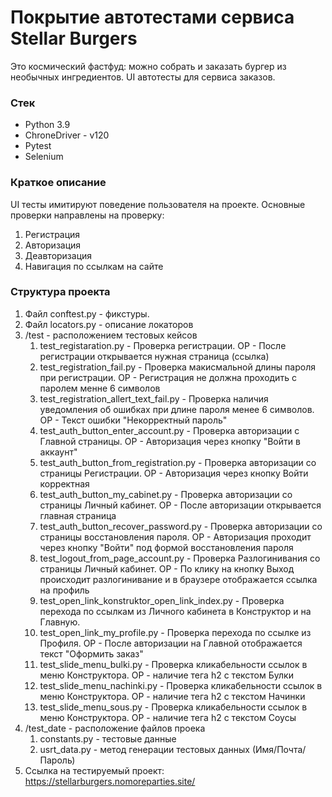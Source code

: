 # Покрытие автотестами сервиса Stellar Burgers #

Это космический фастфуд: можно собрать и заказать бургер из необычных ингредиентов.
UI автотесты для сервиса заказов.

### Стек ###
* Python 3.9
* ChroneDriver - v120
* Pytest
* Selenium

### Краткое описание ###
UI тесты имитируют поведение пользователя на проекте. Основные проверки направлены на проверку:
1. Регистрация 
2. Авторизация 
3. Деавторизация 
4. Навигация по ссылкам на сайте

### Структура проекта ###

1. Файл conftest.py - фикстуры.
2. Файл locators.py - описание локаторов
3. /test - расположением тестовых кейсов 
   1. test_registaration.py - Проверка регистрации. ОР - После регистрации открывается нужная страница (ссылка)
   2. test_registration_fail.py - Проверка макисмальной длины пароля при регистрации. ОР - Регистрация не должна проходить с паролем менне 6 символов 
   3. test_registration_allert_text_fail.py - Проверка наличия уведомления об ошибках при длине пароля менее 6 символов. ОР - Текст ошибки "Некорректный пароль"
   4. test_auth_button_enter_account.py - Проверка авторизации с Главной страницы. ОР - Авторизация через кнопку "Войти в аккаунт"
   5. test_auth_button_from_registration.py - Проверка авторизации со страницы Регистрации. ОР - Авторизация через кнопку Войти корректная 
   6. test_auth_button_my_cabinet.py - Проверка авторизации со страницы Личный кабинет. ОР - После авторизации открывается главная страница 
   7. test_auth_button_recover_password.py - Проверка авторизации со страницы восстановления пароля. ОР - Авторизация проходит через кнопку "Войти" под формой восстановления пароля 
   8. test_logout_from_page_account.py - Проверка Разлогинивания со страницы Личный кабинет. ОР - По клику на кнопку Выход происходит разлогинивание и в браузере отображается ссылка на профиль 
   9. test_open_link_konstruktor_open_link_index.py - Проверка перехода по ссылкам из Личного кабинета в Конструктор и на Главную. 
   10. test_open_link_my_profile.py - Проверка перехода по ссылке из Профиля. ОР - После авторизации на Главной отображается текст "Оформить заказ"
   11. test_slide_menu_bulki.py - Проверка кликабельности ссылок в меню Конструктора. ОР - наличие тега h2 с текстом Булки 
   12. test_slide_menu_nachinki.py - Проверка кликабельности ссылок в меню Конструктора. ОР - наличие тега h2 с текстом Начинки 
   13. test_slide_menu_sous.py - Проверка кликабельности ссылок в меню Конструктора. ОР - наличие тега h2 с текстом Соусы 
4. /test_date - расположение файлов проека
   1. constants.py - тестовые данные
   2. usrt_data.py - метод генерации тестовых данных (Имя/Почта/Пароль)
5. Ссылка на тестируемый проект: https://stellarburgers.nomoreparties.site/